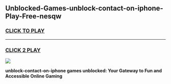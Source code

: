 
## Unblocked-Games-unblock-contact-on-iphone-Play-Free-nesqw
<h3>
<a href="https://premium76.site?title=unblock-contact-on-iphone&ref=23A">CLICK TO PLAY</a></h3>
<hr>

<h3>
<a href="https://premium76.site?title=unblock-contact-on-iphone&ref=23A">CLICK 2 PLAY</a>
  
</h3>

<a href="https://premium76.site?title=unblock-contact-on-iphone&ref=23A"><img src="https://clearcache.store/games.png"></a>


**unblock-contact-on-iphone games unblocked: Your Gateway to Fun and Accessible Online Gaming**
